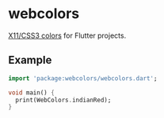 # webcolors

[X11/CSS3 colors](https://en.wikipedia.org/wiki/Web_colors#X11_color_names) for Flutter projects.

## Example
```dart
import 'package:webcolors/webcolors.dart';

void main() {
  print(WebColors.indianRed);
}
```
